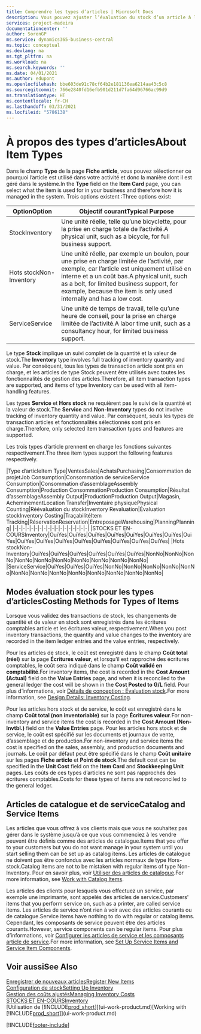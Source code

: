 ```yaml
---
title: Comprendre les types d’articles | Microsoft Docs
description: Vous pouvez ajuster l’évaluation du stock d’un article à l’aide des méthodes FIFO ou d’évaluation stock moyen, par exemple, lorsque les coûts article sont modifiés pour des motifs autres que les transactions.
services: project-madeira
documentationcenter: ''
author: SorenGP
ms.service: dynamics365-business-central
ms.topic: conceptual
ms.devlang: na
ms.tgt_pltfrm: na
ms.workload: na
ms.search.keywords: ''
ms.date: 04/01/2021
ms.author: edupont
ms.openlocfilehash: bbe603de91c78cf64b2e181136ea6214aa43c5c8
ms.sourcegitcommit: 766e2840fd16efb901d211d7fa64d96766ac99d9
ms.translationtype: HT
ms.contentlocale: fr-CH
ms.lasthandoff: 03/31/2021
ms.locfileid: "5786138"
---
```

# <a name="about-item-types"></a><span data-ttu-id="e37f8-103">À propos des types d’articles</span><span class="sxs-lookup"><span data-stu-id="e37f8-103">About Item Types</span></span>
<span data-ttu-id="e37f8-104">Dans le champ **Type** de la page **Fiche article**, vous pouvez sélectionner ce pourquoi l’article est utilisé dans votre activité et donc la manière dont il est géré dans le système.</span><span class="sxs-lookup"><span data-stu-id="e37f8-104">In the **Type** field on the **Item Card** page, you can select what the item is used for in your business and therefore how it is managed in the system.</span></span> <span data-ttu-id="e37f8-105">Trois options existent :</span><span class="sxs-lookup"><span data-stu-id="e37f8-105">Three options exist:</span></span>

|<span data-ttu-id="e37f8-106">Option</span><span class="sxs-lookup"><span data-stu-id="e37f8-106">Option</span></span>|<span data-ttu-id="e37f8-107">Objectif courant</span><span class="sxs-lookup"><span data-stu-id="e37f8-107">Typical Purpose</span></span>|
|------|-----------|
|<span data-ttu-id="e37f8-108">Stock</span><span class="sxs-lookup"><span data-stu-id="e37f8-108">Inventory</span></span>|<span data-ttu-id="e37f8-109">Une unité réelle, telle qu’une bicyclette, pour la prise en charge totale de l’activité.</span><span class="sxs-lookup"><span data-stu-id="e37f8-109">A physical unit, such as a bicycle, for full business support.</span></span>|
|<span data-ttu-id="e37f8-110">Hots stock</span><span class="sxs-lookup"><span data-stu-id="e37f8-110">Non-Inventory</span></span>|<span data-ttu-id="e37f8-111">Une unité réelle, par exemple un boulon, pour une prise en charge limitée de l’activité, par exemple, car l’article est uniquement utilisé en interne et a un coût bas.</span><span class="sxs-lookup"><span data-stu-id="e37f8-111">A physical unit, such as a bolt, for limited business support, for example, because the item is only used internally and has a low cost.</span></span>|
|<span data-ttu-id="e37f8-112">Service</span><span class="sxs-lookup"><span data-stu-id="e37f8-112">Service</span></span>|<span data-ttu-id="e37f8-113">Une unité de temps de travail, telle qu’une heure de conseil, pour la prise en charge limitée de l’activité.</span><span class="sxs-lookup"><span data-stu-id="e37f8-113">A labor time unit, such as a consultancy hour, for limited business support.</span></span>|

<span data-ttu-id="e37f8-114">Le type **Stock** implique un suivi complet de la quantité et la valeur de stock.</span><span class="sxs-lookup"><span data-stu-id="e37f8-114">The **Inventory** type involves full tracking of inventory quantity and value.</span></span> <span data-ttu-id="e37f8-115">Par conséquent, tous les types de transaction article sont pris en charge, et les articles de type Stock peuvent être utilisés avec toutes les fonctionnalités de gestion des articles.</span><span class="sxs-lookup"><span data-stu-id="e37f8-115">Therefore, all item transaction types are supported, and items of type Inventory can be used with all item-handling features.</span></span>

<span data-ttu-id="e37f8-116">Les types **Service** et **Hors stock** ne requièrent pas le suivi de la quantité et la valeur de stock.</span><span class="sxs-lookup"><span data-stu-id="e37f8-116">The **Service** and **Non-Inventory** types do not involve tracking of inventory quantity and value.</span></span> <span data-ttu-id="e37f8-117">Par conséquent, seuls les types de transaction articles et fonctionnalités sélectionnés sont pris en charge.</span><span class="sxs-lookup"><span data-stu-id="e37f8-117">Therefore, only selected item transaction types and features are supported.</span></span>

<span data-ttu-id="e37f8-118">Les trois types d’article prennent en charge les fonctions suivantes respectivement.</span><span class="sxs-lookup"><span data-stu-id="e37f8-118">The three item types support the following features respectively.</span></span>

|<span data-ttu-id="e37f8-119">Type d’article</span><span class="sxs-lookup"><span data-stu-id="e37f8-119">Item Type</span></span>|<span data-ttu-id="e37f8-120">Ventes</span><span class="sxs-lookup"><span data-stu-id="e37f8-120">Sales</span></span>|<span data-ttu-id="e37f8-121">Achats</span><span class="sxs-lookup"><span data-stu-id="e37f8-121">Purchasing</span></span>|<span data-ttu-id="e37f8-122">Consommation de projet</span><span class="sxs-lookup"><span data-stu-id="e37f8-122">Job Consumption</span></span>|<span data-ttu-id="e37f8-123">Consommation de service</span><span class="sxs-lookup"><span data-stu-id="e37f8-123">Service Consumption</span></span>|<span data-ttu-id="e37f8-124">Consommation d’assemblage</span><span class="sxs-lookup"><span data-stu-id="e37f8-124">Assembly Consumption</span></span>|<span data-ttu-id="e37f8-125">Production Consommation</span><span class="sxs-lookup"><span data-stu-id="e37f8-125">Production Consumption</span></span>|<span data-ttu-id="e37f8-126">Résultat d’assemblage</span><span class="sxs-lookup"><span data-stu-id="e37f8-126">Assembly Output</span></span>|<span data-ttu-id="e37f8-127">Production</span><span class="sxs-lookup"><span data-stu-id="e37f8-127">Production Output</span></span>|<span data-ttu-id="e37f8-128">Magasin, Acheminement</span><span class="sxs-lookup"><span data-stu-id="e37f8-128">Location Transfer</span></span>|<span data-ttu-id="e37f8-129">Inventaire physique</span><span class="sxs-lookup"><span data-stu-id="e37f8-129">Physical Counting</span></span>|<span data-ttu-id="e37f8-130">Réévaluation du stock</span><span class="sxs-lookup"><span data-stu-id="e37f8-130">Inventory Revaluation</span></span>|<span data-ttu-id="e37f8-131">Évaluation stock</span><span class="sxs-lookup"><span data-stu-id="e37f8-131">Inventory Costing</span></span>|<span data-ttu-id="e37f8-132">Traçabilité</span><span class="sxs-lookup"><span data-stu-id="e37f8-132">Item Tracking</span></span>|<span data-ttu-id="e37f8-133">Réservation</span><span class="sxs-lookup"><span data-stu-id="e37f8-133">Reservation</span></span>|<span data-ttu-id="e37f8-134">Entreposage</span><span class="sxs-lookup"><span data-stu-id="e37f8-134">Warehousing</span></span>|<span data-ttu-id="e37f8-135">Planning</span><span class="sxs-lookup"><span data-stu-id="e37f8-135">Planning</span></span>|
|-|-|-|-|-|-|-|-|-|-|-|-|-|-|-|-|-|-|
|<span data-ttu-id="e37f8-136">STOCKS ET EN-COURS</span><span class="sxs-lookup"><span data-stu-id="e37f8-136">Inventory</span></span>|<span data-ttu-id="e37f8-137">Oui</span><span class="sxs-lookup"><span data-stu-id="e37f8-137">Yes</span></span>|<span data-ttu-id="e37f8-138">Oui</span><span class="sxs-lookup"><span data-stu-id="e37f8-138">Yes</span></span>|<span data-ttu-id="e37f8-139">Oui</span><span class="sxs-lookup"><span data-stu-id="e37f8-139">Yes</span></span>|<span data-ttu-id="e37f8-140">Oui</span><span class="sxs-lookup"><span data-stu-id="e37f8-140">Yes</span></span>|<span data-ttu-id="e37f8-141">Oui</span><span class="sxs-lookup"><span data-stu-id="e37f8-141">Yes</span></span>|<span data-ttu-id="e37f8-142">Oui</span><span class="sxs-lookup"><span data-stu-id="e37f8-142">Yes</span></span>|<span data-ttu-id="e37f8-143">Oui</span><span class="sxs-lookup"><span data-stu-id="e37f8-143">Yes</span></span>|<span data-ttu-id="e37f8-144">Oui</span><span class="sxs-lookup"><span data-stu-id="e37f8-144">Yes</span></span>|<span data-ttu-id="e37f8-145">Oui</span><span class="sxs-lookup"><span data-stu-id="e37f8-145">Yes</span></span>|<span data-ttu-id="e37f8-146">Oui</span><span class="sxs-lookup"><span data-stu-id="e37f8-146">Yes</span></span>|<span data-ttu-id="e37f8-147">Oui</span><span class="sxs-lookup"><span data-stu-id="e37f8-147">Yes</span></span>|<span data-ttu-id="e37f8-148">Oui</span><span class="sxs-lookup"><span data-stu-id="e37f8-148">Yes</span></span>|<span data-ttu-id="e37f8-149">Oui</span><span class="sxs-lookup"><span data-stu-id="e37f8-149">Yes</span></span>|<span data-ttu-id="e37f8-150">Oui</span><span class="sxs-lookup"><span data-stu-id="e37f8-150">Yes</span></span>|<span data-ttu-id="e37f8-151">Oui</span><span class="sxs-lookup"><span data-stu-id="e37f8-151">Yes</span></span>|<span data-ttu-id="e37f8-152">Oui</span><span class="sxs-lookup"><span data-stu-id="e37f8-152">Yes</span></span>|
|<span data-ttu-id="e37f8-153">Hots stock</span><span class="sxs-lookup"><span data-stu-id="e37f8-153">Non-Inventory</span></span>|<span data-ttu-id="e37f8-154">Oui</span><span class="sxs-lookup"><span data-stu-id="e37f8-154">Yes</span></span>|<span data-ttu-id="e37f8-155">Oui</span><span class="sxs-lookup"><span data-stu-id="e37f8-155">Yes</span></span>|<span data-ttu-id="e37f8-156">Oui</span><span class="sxs-lookup"><span data-stu-id="e37f8-156">Yes</span></span>|<span data-ttu-id="e37f8-157">Oui</span><span class="sxs-lookup"><span data-stu-id="e37f8-157">Yes</span></span>|<span data-ttu-id="e37f8-158">Oui</span><span class="sxs-lookup"><span data-stu-id="e37f8-158">Yes</span></span>|<span data-ttu-id="e37f8-159">Oui</span><span class="sxs-lookup"><span data-stu-id="e37f8-159">Yes</span></span>|<span data-ttu-id="e37f8-160">Non</span><span class="sxs-lookup"><span data-stu-id="e37f8-160">No</span></span>|<span data-ttu-id="e37f8-161">Non</span><span class="sxs-lookup"><span data-stu-id="e37f8-161">No</span></span>|<span data-ttu-id="e37f8-162">Non</span><span class="sxs-lookup"><span data-stu-id="e37f8-162">No</span></span>|<span data-ttu-id="e37f8-163">Non</span><span class="sxs-lookup"><span data-stu-id="e37f8-163">No</span></span>|<span data-ttu-id="e37f8-164">Non</span><span class="sxs-lookup"><span data-stu-id="e37f8-164">No</span></span>|<span data-ttu-id="e37f8-165">Non</span><span class="sxs-lookup"><span data-stu-id="e37f8-165">No</span></span>|<span data-ttu-id="e37f8-166">Non</span><span class="sxs-lookup"><span data-stu-id="e37f8-166">No</span></span>|<span data-ttu-id="e37f8-167">Non</span><span class="sxs-lookup"><span data-stu-id="e37f8-167">No</span></span>|<span data-ttu-id="e37f8-168">Non</span><span class="sxs-lookup"><span data-stu-id="e37f8-168">No</span></span>|<span data-ttu-id="e37f8-169">Non</span><span class="sxs-lookup"><span data-stu-id="e37f8-169">No</span></span>|
|<span data-ttu-id="e37f8-170">Service</span><span class="sxs-lookup"><span data-stu-id="e37f8-170">Service</span></span>|<span data-ttu-id="e37f8-171">Oui</span><span class="sxs-lookup"><span data-stu-id="e37f8-171">Yes</span></span>|<span data-ttu-id="e37f8-172">Oui</span><span class="sxs-lookup"><span data-stu-id="e37f8-172">Yes</span></span>|<span data-ttu-id="e37f8-173">Oui</span><span class="sxs-lookup"><span data-stu-id="e37f8-173">Yes</span></span>|<span data-ttu-id="e37f8-174">Non</span><span class="sxs-lookup"><span data-stu-id="e37f8-174">No</span></span>|<span data-ttu-id="e37f8-175">Non</span><span class="sxs-lookup"><span data-stu-id="e37f8-175">No</span></span>|<span data-ttu-id="e37f8-176">Non</span><span class="sxs-lookup"><span data-stu-id="e37f8-176">No</span></span>|<span data-ttu-id="e37f8-177">Non</span><span class="sxs-lookup"><span data-stu-id="e37f8-177">No</span></span>|<span data-ttu-id="e37f8-178">Non</span><span class="sxs-lookup"><span data-stu-id="e37f8-178">No</span></span>|<span data-ttu-id="e37f8-179">Non</span><span class="sxs-lookup"><span data-stu-id="e37f8-179">No</span></span>|<span data-ttu-id="e37f8-180">Non</span><span class="sxs-lookup"><span data-stu-id="e37f8-180">No</span></span>|<span data-ttu-id="e37f8-181">Non</span><span class="sxs-lookup"><span data-stu-id="e37f8-181">No</span></span>|<span data-ttu-id="e37f8-182">Non</span><span class="sxs-lookup"><span data-stu-id="e37f8-182">No</span></span>|<span data-ttu-id="e37f8-183">Non</span><span class="sxs-lookup"><span data-stu-id="e37f8-183">No</span></span>|<span data-ttu-id="e37f8-184">Non</span><span class="sxs-lookup"><span data-stu-id="e37f8-184">No</span></span>|<span data-ttu-id="e37f8-185">Non</span><span class="sxs-lookup"><span data-stu-id="e37f8-185">No</span></span>|<span data-ttu-id="e37f8-186">Non</span><span class="sxs-lookup"><span data-stu-id="e37f8-186">No</span></span>|

## <a name="costing-methods-for-types-of-items"></a><span data-ttu-id="e37f8-187">Modes évaluation stock pour les types d’articles</span><span class="sxs-lookup"><span data-stu-id="e37f8-187">Costing Methods for Types of Items</span></span>
<span data-ttu-id="e37f8-188">Lorsque vous validez des transactions de stock, les changements de quantité et de valeur en stock sont enregistrés dans les écritures comptables article et les écritures valeur, respectivement.</span><span class="sxs-lookup"><span data-stu-id="e37f8-188">When you post inventory transactions, the quantity and value changes to the inventory are recorded in the item ledger entries and the value entries, respectively.</span></span> 

<span data-ttu-id="e37f8-189">Pour les articles de stock, le coût est enregistré dans le champ **Coût total (réel)** sur la page **Écritures valeur**, et lorsqu’il est rapproché des écritures comptables, le coût sera indiqué dans le champ **Coût validé en comptabilité**.</span><span class="sxs-lookup"><span data-stu-id="e37f8-189">For inventory items, the cost is recorded in the **Cost Amount (Actual)** field on the **Value Entries** page, and when it is reconciled to the general ledger the cost will be shown in the **Cost Posted to G/L** field.</span></span> <span data-ttu-id="e37f8-190">Pour plus d’informations, voir [Détails de conception : Évaluation stock](design-details-inventory-costing.md).</span><span class="sxs-lookup"><span data-stu-id="e37f8-190">For more information, see [Design Details: Inventory Costing](design-details-inventory-costing.md).</span></span>

<span data-ttu-id="e37f8-191">Pour les articles hors stock et de service, le coût est enregistré dans le champ **Coût total (non inventoriable)** sur la page **Écritures valeur**.</span><span class="sxs-lookup"><span data-stu-id="e37f8-191">For non-inventory and service items the cost is recorded in the **Cost Amount (Non-Invtbl.)** field on the **Value Entries** page.</span></span> <span data-ttu-id="e37f8-192">Pour les articles hors stock et de service, le coût est spécifié sur les documents et journaux de vente, d’assemblage et de production.</span><span class="sxs-lookup"><span data-stu-id="e37f8-192">For non-inventory and service items the cost is specified on the sales, assembly, and production documents and journals.</span></span> <span data-ttu-id="e37f8-193">Le coût par défaut peut être spécifié dans le champ **Coût unitaire** sur les pages **Fiche article** et **Point de stock**.</span><span class="sxs-lookup"><span data-stu-id="e37f8-193">The default cost can be specified in the **Unit Cost** field on the **Item Card** and **Stockkeeping Unit** pages.</span></span> <span data-ttu-id="e37f8-194">Les coûts de ces types d’articles ne sont pas rapprochés des écritures comptables.</span><span class="sxs-lookup"><span data-stu-id="e37f8-194">Costs for these types of items are not reconciled to the general ledger.</span></span> 

## <a name="catalog-and-service-items"></a><span data-ttu-id="e37f8-195">Articles de catalogue et de service</span><span class="sxs-lookup"><span data-stu-id="e37f8-195">Catalog and Service Items</span></span>
<span data-ttu-id="e37f8-196">Les articles que vous offrez à vos clients mais que vous ne souhaitez pas gérer dans le système jusqu’à ce que vous commenciez à les vendre peuvent être définis comme des articles de catalogue.</span><span class="sxs-lookup"><span data-stu-id="e37f8-196">Items that you offer to your customers but you do not want manage in your system until you start selling them can be set up as catalog items.</span></span> <span data-ttu-id="e37f8-197">Les articles de catalogue ne doivent pas être confondus avec les articles normaux de type Hors-stock.</span><span class="sxs-lookup"><span data-stu-id="e37f8-197">Catalog items are not to be mistaken with regular items of type Non-Inventory.</span></span> <span data-ttu-id="e37f8-198">Pour en savoir plus, voir [Utiliser des articles de catalogue](inventory-how-work-nonstock-items.md).</span><span class="sxs-lookup"><span data-stu-id="e37f8-198">For more information, see [Work with Catalog Items](inventory-how-work-nonstock-items.md).</span></span>

<span data-ttu-id="e37f8-199">Les articles des clients pour lesquels vous effectuez un service, par exemple une imprimante, sont appelés des articles de service.</span><span class="sxs-lookup"><span data-stu-id="e37f8-199">Customers' items that you perform service on, such as a printer, are called service items.</span></span> <span data-ttu-id="e37f8-200">Les articles de service n’ont rien à voir avec des articles courants ou de catalogue.</span><span class="sxs-lookup"><span data-stu-id="e37f8-200">Service items have nothing to do with regular or catalog items.</span></span> <span data-ttu-id="e37f8-201">Cependant, les composants de service peuvent être des articles courants.</span><span class="sxs-lookup"><span data-stu-id="e37f8-201">However, service components can be regular items.</span></span> <span data-ttu-id="e37f8-202">Pour plus d’informations, voir [Configurer les articles de service et les composants article de service](service-how-setup-service-items.md).</span><span class="sxs-lookup"><span data-stu-id="e37f8-202">For more information, see [Set Up Service Items and Service Item Components](service-how-setup-service-items.md).</span></span>

## <a name="see-also"></a><span data-ttu-id="e37f8-203">Voir aussi</span><span class="sxs-lookup"><span data-stu-id="e37f8-203">See Also</span></span>
[<span data-ttu-id="e37f8-204">Enregistrer de nouveaux articles</span><span class="sxs-lookup"><span data-stu-id="e37f8-204">Register New Items</span></span>](inventory-how-register-new-items.md)  
[<span data-ttu-id="e37f8-205">Configuration de stock</span><span class="sxs-lookup"><span data-stu-id="e37f8-205">Setting Up Inventory</span></span>](inventory-setup-inventory.md)  
[<span data-ttu-id="e37f8-206">Gestion des coûts ajustés</span><span class="sxs-lookup"><span data-stu-id="e37f8-206">Managing Inventory Costs</span></span>](finance-manage-inventory-costs.md)  
[<span data-ttu-id="e37f8-207">STOCKS ET EN-COURS</span><span class="sxs-lookup"><span data-stu-id="e37f8-207">Inventory</span></span>](inventory-manage-inventory.md)  
<span data-ttu-id="e37f8-208">[Utilisation de [!INCLUDE[prod_short](includes/prod_short.md)]](ui-work-product.md)</span><span class="sxs-lookup"><span data-stu-id="e37f8-208">[Working with [!INCLUDE[prod_short](includes/prod_short.md)]](ui-work-product.md)</span></span>


[!INCLUDE[footer-include](includes/footer-banner.md)]
